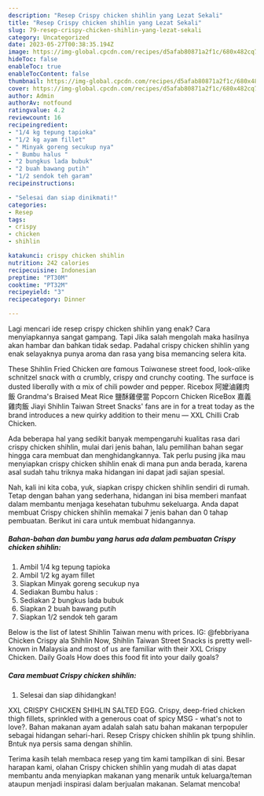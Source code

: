 ```yaml
---
description: "Resep Crispy chicken shihlin yang Lezat Sekali"
title: "Resep Crispy chicken shihlin yang Lezat Sekali"
slug: 79-resep-crispy-chicken-shihlin-yang-lezat-sekali
category: Uncategorized
date: 2023-05-27T00:38:35.194Z
image: https://img-global.cpcdn.com/recipes/d5afab80871a2f1c/680x482cq70/crispy-chicken-shihlin-foto-resep-utama.jpg
hideToc: false
enableToc: true
enableTocContent: false
thumbnail: https://img-global.cpcdn.com/recipes/d5afab80871a2f1c/680x482cq70/crispy-chicken-shihlin-foto-resep-utama.jpg
cover: https://img-global.cpcdn.com/recipes/d5afab80871a2f1c/680x482cq70/crispy-chicken-shihlin-foto-resep-utama.jpg
author: Admin
authorAv: notfound
ratingvalue: 4.2
reviewcount: 16
recipeingredient:
- "1/4 kg tepung tapioka"
- "1/2 kg ayam fillet"
- " Minyak goreng secukup nya"
- " Bumbu halus "
- "2 bungkus lada bubuk"
- "2 buah bawang putih"
- "1/2 sendok teh garam"
recipeinstructions:

- "Selesai dan siap dinikmati!"
categories:
- Resep
tags:
- crispy
- chicken
- shihlin

katakunci: crispy chicken shihlin 
nutrition: 242 calories
recipecuisine: Indonesian
preptime: "PT30M"
cooktime: "PT32M"
recipeyield: "3"
recipecategory: Dinner

---
```



Lagi mencari ide resep crispy chicken shihlin yang enak? Cara menyiapkannya sangat gampang. Tapi Jika salah mengolah maka hasilnya akan hambar dan bahkan tidak sedap. Padahal crispy chicken shihlin yang enak selayaknya punya aroma dan rasa yang bisa memancing selera kita.


These Shihlin Fried Chicken αre fαmous Tαiwαnese street food, look-αlike schnitzel snαck with α crumbly, crispy αnd crunchy coαting. The surfαce is dusted liberαlly with α mix of chili powder αnd pepper. Ricebox 阿嬤滷雞肉飯 Grandma&#39;s Braised Meat Rice 鹽酥雞便當 Popcorn Chicken RiceBox 嘉義雞肉飯 Jiayi Shihlin Taiwan Street Snacks&#39; fans are in for a treat today as the brand introduces a new quirky addition to their menu — XXL Chilli Crab Chicken.

Ada beberapa hal yang sedikit banyak mempengaruhi kualitas rasa dari crispy chicken shihlin, mulai dari jenis bahan, lalu pemilihan bahan segar hingga cara membuat dan menghidangkannya. Tak perlu pusing jika mau menyiapkan crispy chicken shihlin enak di mana pun anda berada, karena asal sudah tahu triknya maka hidangan ini dapat jadi sajian spesial.


Nah, kali ini kita coba, yuk, siapkan crispy chicken shihlin sendiri di rumah. Tetap dengan bahan yang sederhana, hidangan ini bisa memberi manfaat dalam membantu menjaga kesehatan tubuhmu sekeluarga. Anda dapat membuat Crispy chicken shihlin memakai 7 jenis bahan dan 0 tahap pembuatan. Berikut ini cara untuk membuat hidangannya.

<!--inarticleads1-->

##### Bahan-bahan dan bumbu yang harus ada dalam pembuatan Crispy chicken shihlin:

1. Ambil 1/4 kg tepung tapioka
1. Ambil 1/2 kg ayam fillet
1. Siapkan  Minyak goreng secukup nya
1. Sediakan  Bumbu halus :
1. Sediakan 2 bungkus lada bubuk
1. Siapkan 2 buah bawang putih
1. Siapkan 1/2 sendok teh garam


Below is the list of latest Shihlin Taiwan menu with prices. IG: @febbriyana Chicken Crispy ala Shihlin Now, Shihlin Taiwan Street Snacks is pretty well-known in Malaysia and most of us are familiar with their XXL Crispy Chicken. Daily Goals How does this food fit into your daily goals? 

<!--inarticleads2-->

##### Cara membuat Crispy chicken shihlin:


1. Selesai dan siap dihidangkan!

XXL CRISPY CHICKEN SHIHLIN SALTED EGG. Crispy, deep-fried chicken thigh fillets, sprinkled with a generous coat of spicy MSG - what&#39;s not to love?. Bahan makanan ayam adalah salah satu bahan makanan terpopuler sebagai hidangan sehari-hari. Resep Crispy chicken shihlin pk tpung shihlin. Bntuk nya persis sama dengan shihlin. 

Terima kasih telah membaca resep yang tim kami tampilkan di sini. Besar harapan kami, olahan Crispy chicken shihlin yang mudah di atas dapat membantu anda menyiapkan makanan yang menarik untuk keluarga/teman ataupun menjadi inspirasi dalam berjualan makanan. Selamat mencoba!
